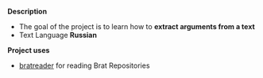 **Description**
* The goal of the project is to learn how to **extract arguments from a text**
* Text Language **Russian**



**Project uses**
 * [bratreader] for reading Brat Repositories



[bratreader]: https://github.com/clips/bratreader